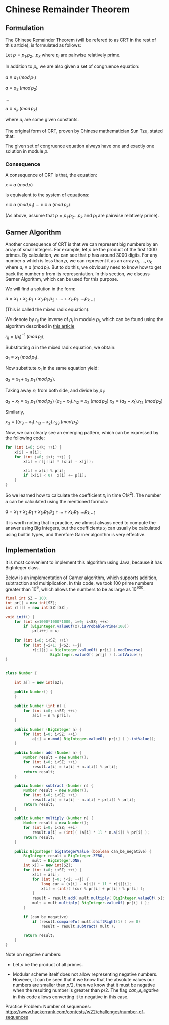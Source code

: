 <!--?title Chinese Remainder Theorem -->

# Chinese Remainder Theorem

## Formulation

The Chinese Remainder Theorem (will be refered to as CRT in the rest of this article), is formulated as follows:

Let $p = p_1 . p_2 ... p_k$ where $p_i$ are pairwise relatively prime.

In addition to $p_i$, we are also given a set of congruence equation:

$a \equiv a_1 \; (mod \, p_1)$

$a \equiv a_2 \; (mod \, p_2)$

$...$

$a \equiv a_k \; (mod \, p_k)$

where $a_i$ are some given constants.

The original form of CRT, proven by Chinese mathematician Sun Tzu, stated that:

The given set of congruence equation always have one and exactly one solution in module $p$.

### Consequence

A consequence of CRT is that, the equation:

$x \equiv a \; (mod \, p)$

is equivalent to the system of equations:

$x \equiv a \; (mod \, p_1)$
$...$
$x \equiv a \; (mod \, p_k)$

(As above, assume that $p = p_1 . p_2 ... p_k$ and $p_i$ are pairwise relatively prime).

## Garner Algorithm

Another consequence of CRT is that we can represent big numbers by an array of small integers. For example, let $p$ be the product of the first $1000$ primes. By calculation, we can see that $p$ has around $3000$ digits. For any number $a$ which is less than $p$, we can represent it as an array $a_1, ..., a_k$ where $a_i \equiv a \; (mod \, p_i)$. But to do this, we obviously need to know how to get back the number $a$ from its representation. In this section, we discuss Garner Algorithm, which can be used for this purpose.

We will find a solution in the form:

$a = x_1 + x_2 . p_1 + x_3 . p_1 . p_2 + ... + x_k . p_1 . ... . p_{k-1}$

(This is called the mixed radix equation).

We denote by $r_{ij}$ the inverse of $p_i$ in module $p_j$, which can be found using the algorithm described in [this article](./algebra/module-inverse.html)

$r_{ij} = (p_i)^{-1} \; (mod \, p_j)$.

Substituting $a$ in the mixed radix equation, we obtain:

$a_1 \equiv x_1 \; (mod \, p_1)$.

Now substitute $x_1$ in the same equation yield:

$a_2 \equiv x_1 + x_2 . p_1 \; (mod \, p_2)$.

Taking away $x_1$ from both side, and divide by $p_1$:

$a_2 - x_1 \equiv x_2 . p_1 \; (mod \, p_2)$
$(a_2 - x_1) . r_{12} \equiv x_2 \; (mod \, p_2)$
$x_2 \equiv (a_2 - x_1) . r_{12} \; (mod \, p_2)$

Similarly,

$x_3 \equiv ((a_3 - x_1) . r_{13} - x_2) . r_{23} \; (mod \, p_3)$

Now, we can clearly see an emerging pattern, which can be expressed by the following code:

```cpp
for (int i=0; i<k; ++i) {
	x[i] = a[i];
	for (int j=0; j<i; ++j) {
		x[i] = r[j][i] * (x[i] - x[j]);
 
		x[i] = x[i] % p[i];
		if (x[i] < 0)  x[i] += p[i];
	}
}
```

So we learned how to calculate the coefficient $x_i$ in time $O(k^2)$. The number $a$ can be calculated using the mentioned formula:

$a = x_1 + x_2 . p_1 + x_3 . p_1 . p_2 + ... + x_k . p_1 . ... . p_{k-1}$

It is worth noting that in practice, we almost always need to compute the answer using Big Integers, but the coefficients $x_i$ can usually be calculated using builtin types, and therefore Garner algorithm is very effective.

## Implementation

It is most convenient to implement this algorithm using Java, because it has BigInteger class.

Below is an implementation of Garner algorithm, which supports addition, subtraction and multiplication. In this code, we took 100 prime numbers greater than $10^9$, which allows the numbers to be as large as $10^900$.

```java
final int SZ = 100;
int pr[] = new int[SZ];
int r[][] = new int[SZ][SZ];
 
void init() {
	for (int x=1000*1000*1000, i=0; i<SZ; ++x)
		if (BigInteger.valueOf(x).isProbablePrime(100))
			pr[i++] = x;
 
	for (int i=0; i<SZ; ++i)
		for (int j=i+1; j<SZ; ++j)
			r[i][j] = BigInteger.valueOf( pr[i] ).modInverse(
					BigInteger.valueOf( pr[j] ) ).intValue();
}
 
 
class Number {
 
	int a[] = new int[SZ];
 
	public Number() {
	}
 
	public Number (int n) {
		for (int i=0; i<SZ; ++i)
			a[i] = n % pr[i];
	}
 
	public Number (BigInteger n) {
		for (int i=0; i<SZ; ++i)
			a[i] = n.mod( BigInteger.valueOf( pr[i] ) ).intValue();
	}
 
	public Number add (Number n) {
		Number result = new Number();
		for (int i=0; i<SZ; ++i)
			result.a[i] = (a[i] + n.a[i]) % pr[i];
		return result;
	}
 
	public Number subtract (Number n) {
		Number result = new Number();
		for (int i=0; i<SZ; ++i)
			result.a[i] = (a[i] - n.a[i] + pr[i]) % pr[i];
		return result;
	}
 
	public Number multiply (Number n) {
		Number result = new Number();
		for (int i=0; i<SZ; ++i)
			result.a[i] = (int)( (a[i] * 1l * n.a[i]) % pr[i] );
		return result;
	}
 
	public BigInteger bigIntegerValue (boolean can_be_negative) {
		BigInteger result = BigInteger.ZERO,
			mult = BigInteger.ONE;
		int x[] = new int[SZ];
		for (int i=0; i<SZ; ++i) {
			x[i] = a[i];
			for (int j=0; j<i; ++j) {
				long cur = (x[i] - x[j]) * 1l * r[j][i];
				x[i] = (int)( (cur % pr[i] + pr[i]) % pr[i] );					
			}
			result = result.add( mult.multiply( BigInteger.valueOf( x[i] ) ) );
			mult = mult.multiply( BigInteger.valueOf( pr[i] ) );
		}
 
		if (can_be_negative)
			if (result.compareTo( mult.shiftRight(1) ) >= 0)
				result = result.subtract( mult );
 
		return result;
	}
}
```

Note on negative numbers:

* Let $p$ be the product of all primes.

* Modular scheme itself does not allow representing negative numbers. However, it can be seen that if we know that the absolute values our numbers are smaller than $p / 2$, then we know that it must be negative when the resulting number is greater than $p / 2$. The flag $can_be_negative$ in this code allows converting it to negative in this case. 

Practice Problem:
Number of sequences: https://www.hackerrank.com/contests/w22/challenges/number-of-sequences 
